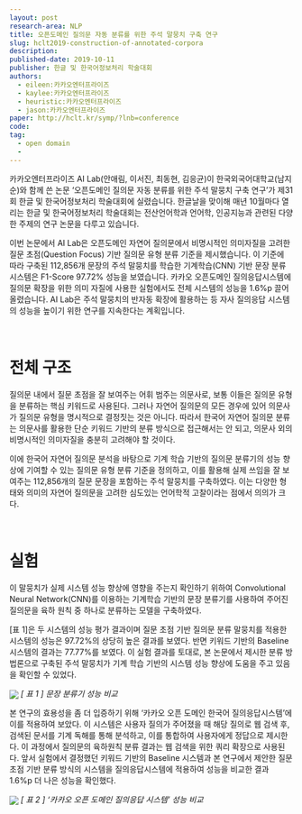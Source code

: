 ```yaml
---
layout: post
research-area: NLP
title: 오픈도메인 질의문 자동 분류를 위한 주석 말뭉치 구축 연구
slug: hclt2019-construction-of-annotated-corpora
description:
published-date: 2019-10-11
publisher: 한글 및 한국어정보처리 학술대회
authors:
  - eileen:카카오엔터프라이즈
  - kaylee:카카오엔터프라이즈
  - heuristic:카카오엔터프라이즈
  - jason:카카오엔터프라이즈
paper: http://hclt.kr/symp/?lnb=conference
code:
tag:
  - open domain
  -
---
```


카카오엔터프라이즈 AI Lab(안애림, 이서진, 최동현, 김응균)이 한국외국어대학교(남지순)와 함께 쓴 논문 ‘오픈도메인 질의문 자동 분류를 위한 주석 말뭉치 구축 연구’가 제31회 한글 및 한국어정보처리 학술대회에 실렸습니다. 한글날을 맞이해 매년 10월마다 열리는 한글 및 한국어정보처리 학술대회는 전산언어학과 언어학, 인공지능과 관련된 다양한 주제의 연구 논문을 다루고 있습니다.

이번 논문에서 AI Lab은 오픈도메인 자연어 질의문에서 비명시적인 의미자질을 고려한 질문 초점(Question Focus) 기반 질의문 유형 분류 기준을 제시했습니다. 이 기준에 따라 구축된 112,856개 문장의 주석 말뭉치를 학습한 기계학습(CNN) 기반 문장 분류 시스템은 F1-Score 97.72% 성능을 보였습니다. 카카오 오픈도메인 질의응답시스템에 질의문 확장을 위한 의미 자질에 사용한 실험에서도 전체 시스템의 성능을 1.6%p 끌어올렸습니다. AI Lab은 주석 말뭉치의 반자동 확장에 활용하는 등 자사 질의응답 시스템의 성능을 높이기 위한 연구를 지속한다는 계획입니다.

<br/>

# 전체 구조

질의문 내에서 질문 초점을 잘 보여주는 어휘 범주는 의문사로, 보통 이들은 질의문 유형을 분류하는 핵심 키워드로 사용된다. 그러나 자연어 질의문의 모든 경우에 있어 의문사가 질의문 유형을 명시적으로 결정짓는 것은 아니다. 따라서 한국어 자연어 질의문 분류는 의문사를 활용한 단순 키워드 기반의 분류 방식으로 접근해서는 안 되고, 의문사 외의 비명시적인 의미자질을 충분히 고려해야 할 것이다.

이에 한국어 자연어 질의문 분석을 바탕으로 기계 학습 기반의 질의문 분류기의 성능 향상에 기여할 수 있는 질의문 유형 분류 기준을 정의하고, 이를 활용해 실제 쓰임을 잘 보여주는 112,856개의 질문 문장을 포함하는 주석 말뭉치를 구축하였다. 이는 다양한 형태와 의미의 자연어 질의문을 고려한 심도있는 언어학적 고찰이라는 점에서 의의가 크다.

<br/>

# 실험

이 말뭉치가 실제 시스템 성능 향상에 영향을 주는지 확인하기 위하여 Convolutional Neural Network(CNN)를 이용하는 기계학습 기반의 문장 분류기를 사용하여 주어진 질의문을 육하 원칙 중 하나로 분류하는 모델을 구축하였다.

[표 1]은 두 시스템의 성능 평가 결과이며 질문 초점 기반 질의문 분류 말뭉치를 적용한 시스템의 성능은 97.72%의 상당히 높은 결과를 보였다. 반면 키워드 기반의 Baseline 시스템의 결과는 77.77%를 보였다. 이 실험 결과를 토대로, 본 논문에서 제시한 분류 방법론으로 구축된 주석 말뭉치가 기계 학습 기반의 시스템 성능 향상에 도움을 주고 있음을 확인할 수 있었다.

<img src="{{ site.url }}/assets/img/2019-10-11-construction-of-annotated-corpora/001.png" align="center">
<em>[ 표 1 ] 문장 분류기 성능 비교</em>

본 연구의 효용성을 좀 더 입증하기 위해 ‘카카오 오픈 도메인 한국어 질의응답시스템’에 이를 적용하여 보았다. 이 시스템은 사용자 질의가 주어졌을 때 해당 질의로 웹 검색 후, 검색된 문서를 기계 독해를 통해 분석하고, 이를 통합하여 사용자에게 정답으로 제시한다. 이 과정에서 질의문의 육하원칙 분류 결과는 웹 검색을 위한 쿼리 확장으로 사용된다. 앞서 실험에서 결정했던 키워드 기반의 Baseline 시스템과 본 연구에서 제안한 질문 초점 기반 분류 방식의 시스템을 질의응답시스템에 적용하여 성능을 비교한 결과 1.6%p 더 나은 성능을 확인했다.

<img src="{{ site.url }}/assets/img/2019-10-11-construction-of-annotated-corpora/002.png" align="center">
<em>[ 표 2 ] ‘카카오 오픈 도메인 질의응답 시스템’ 성능 비교</em>
